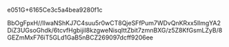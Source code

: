 e051G+6165Ce3c5a4bea9280f1c

BbOgFpxH//IlwaNShKJ7C4suu5r0wCT8QjeSFfPum7WDvQnKRxx5llmgYA2DiZ3UGsoGhdk/6tcvfHgbijil8kzgweNisqIttZbit7zmnBXG/z5Z8KfGsmLZyB/8GEZmMxF76iT5GLd1GaB5nBCZ269097dcff9206ee
